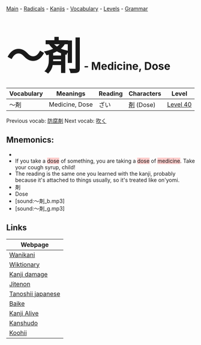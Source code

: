 <style> bigfont {font-size: 100px}</style>
[Main](../README.md) -
[Radicals](../radicals.md) -
[Kanjis](../kanjis.md) -
[Vocabulary](../vocabulary.md) -
[Levels](../levels.md) -
[Grammar](../grammar.md)
# <bigfont> 〜剤</bigfont> - Medicine, Dose 

| Vocabulary | Meanings | Reading | Characters | Level |
| --- | --- | --- | --- | --- |
| 〜剤 | Medicine, Dose | ざい |  [剤](../kanjis/剤.md) (Dose) | [Level 40](../levels/wk_level40.md) |

Previous vocab: [防腐剤](防腐剤.md) Next vocab: [吹く](吹く.md) 

## Mnemonics:

* 
* If you take a <span style="background-color:#ffcccb"> dose</span> of something, you are taking a <span style="background-color:#ffcccb"> dose</span> of <span style="background-color:#ffcccb"> medicine</span>. Take your cough syrup, child!
* The reading is the same one you learned with the kanji, probably because it's attached to things usually, so it's treated like on'yomi.
* 剤
* Dose
* [sound:〜剤_b.mp3]
* [sound:〜剤_g.mp3]


## Links 

| Webpage |
| --- |
| [Wanikani          ](https://www.wanikani.com/kanji/〜剤) |
| [Wiktionary        ](https://en.wiktionary.org/wiki/〜剤) |
| [Kanji damage      ](http://www.kanjidamage.com/kanji/search?utf8=✓&q=〜剤) |
| [Jitenon           ](https://jitenon.com/kanji/〜剤) |
| [Tanoshii japanese ](https://www.tanoshiijapanese.com/dictionary/kanji.cfm?k=〜剤) |
| [Baike             ](https://baike.baidu.com/item/〜剤) |
| [Kanji Alive       ](https://app.kanjialive.com/〜剤) |
| [Kanshudo          ](https://www.kanshudo.com/searchmn?q=〜剤) |
| [Koohii            ](https://kanji.koohii.com/study/kanji/〜剤) |
